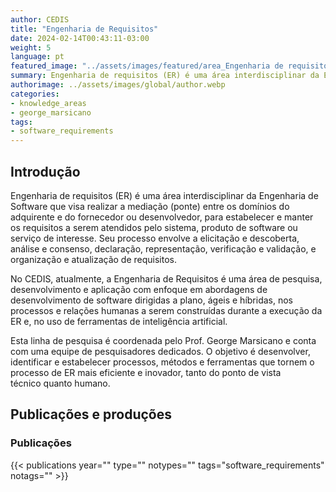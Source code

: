 ```yaml
---
author: CEDIS
title: "Engenharia de Requisitos"
date: 2024-02-14T00:43:11-03:00
weight: 5
language: pt
featured_image: "../assets/images/featured/area_Engenharia de requisitos.png"
summary: Engenharia de requisitos (ER) é uma área interdisciplinar da Engenharia de Software que visa realizar a mediação (ponte) entre os domínios do adquirente e do fornecedor ou desenvolvedor.
authorimage: ../assets/images/global/author.webp
categories:
- knowledge_areas
- george_marsicano
tags: 
- software_requirements
---
```

## Introdução
Engenharia de requisitos (ER) é uma área interdisciplinar da Engenharia de Software que visa realizar a mediação (ponte) entre os domínios do adquirente e do fornecedor ou desenvolvedor, para estabelecer e manter os requisitos a serem atendidos pelo sistema, produto de software ou serviço de interesse. Seu processo envolve a elicitação e descoberta, análise e consenso, declaração, representação, verificação e validação, e organização e atualização de requisitos.

No CEDIS, atualmente, a Engenharia de Requisitos é uma área de pesquisa, desenvolvimento e aplicação com enfoque em abordagens de desenvolvimento de software dirigidas a plano, ágeis e híbridas, nos processos e relações humanas a serem construídas durante a execução da ER e, no uso de ferramentas de inteligência artificial. 

Esta linha de pesquisa é coordenada pelo Prof. George Marsicano e conta com uma equipe de pesquisadores dedicados. O objetivo é desenvolver, identificar e estabelecer processos, métodos e ferramentas que tornem o processo de ER mais eficiente e inovador, tanto do ponto de vista técnico quanto humano.

## Publicações e produções
### Publicações

{{< publications year="" type="" notypes="" tags="software_requirements" notags="" >}}